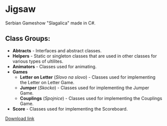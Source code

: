 # Jigsaw

Serbian Gameshow "Slagalica" made in C#.

## Class Groups:

* __Abtracts__ - Interfaces and abstract classes.
* __Helpers__ - Static or singleton classes that are used in other classes for various types of ultilites.
* __Animators__ - Classes used for animating.
* __Games__ 
  * __Letter on Letter__ (*Slovo na slovo*) - Classes used for implementing the Letter on Letter Game.
  * __Jumper__ (*Skocko*) - Classes used for implementing the Jumper Game.
  * __Couplings__ (*Spojnice*) - Classes used for implementing the Couplings Game.
* __Score__ - Classes used for implementing the Scoreboard.

[Download link](https://www.dropbox.com/s/qqy71t3oe8awk61/Jigsaw.zip?dl=0)


